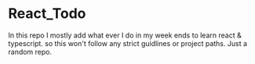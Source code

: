 # React_Todo
In this repo I mostly add what ever I do in my week ends to learn react & typescript.
so this won't follow any strict guidlines or project paths. Just a random repo.
